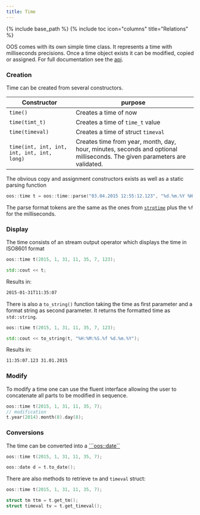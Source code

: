 ```yaml
---
title: Time
---
```

{% include base_path %}
{% include toc icon="columns" title="Relations" %}

OOS comes with its own simple time class. It represents a time with milliseconds
precisions. Once a time object exists it can be modified, copied or assigned. For full
documentation see the [api](/api/classoos_1_1time/).

### Creation

Time can be created from several constructors.

| Constructor | purpose |
|-------------|---------|
|```time()``` | Creates a time of now |
|```time(timt_t)```| Creates a time of ```time_t``` value|
|```time(timeval)```| Creates a time of struct ```timeval```|
|```time(int, int, int, int, int, int, long)```| Creates time from year, month, day, hour, minutes, seconds and optional milliseconds. The given parameters are validated.|

The obvious copy and assignment constructors exists as well as a static parsing function

```cpp
oos::time t = oos::time::parse("03.04.2015 12:55:12.123", "%d.%m.%Y %H:%M:%S.%f"); 
```

The parse format tokens are the same as the ones from [```strptime```](https://linux.die.net/man/3/strptime)
plus the ```%f``` for the milliseconds.

### Display

The time consists of an stream output operator which displays the time in ISO8601 format

```cpp
oos::time t(2015, 1, 31, 11, 35, 7, 123);

std::cout << t;
```

Results in:

```bash
2015-01-31T11:35:07
```

There is also a ```to_string()``` function taking the time as first parameter and a format
string as second parameter. It returns the formatted time as ```std::string```.

```cpp
oos::time t(2015, 1, 31, 11, 35, 7, 123);

std::cout << to_string(t, "%H:%M:%S.%f %d.%m.%Y");
```

Results in:

```bash
11:35:07.123 31.01.2015
```

### Modify

To modify a time one can use the fluent interface allowing the user to concatenate
all parts to be modified in sequence.

```cpp
oos::time t(2015, 1, 31, 11, 35, 7);
// modification
t.year(2014).month(8).day(8);

```

### Conversions

The time can be converted into a [```oos::date``](/docs/date)


```cpp
oos::time t(2015, 1, 31, 11, 35, 7);

oos::date d = t.to_date();
```

There are also methods to retrieve ```tm``` and ```timeval``` struct:

```cpp
oos::time t(2015, 1, 31, 11, 35, 7);

struct tm ttm = t.get_tm();
struct timeval tv = t.get_timeval();
```
